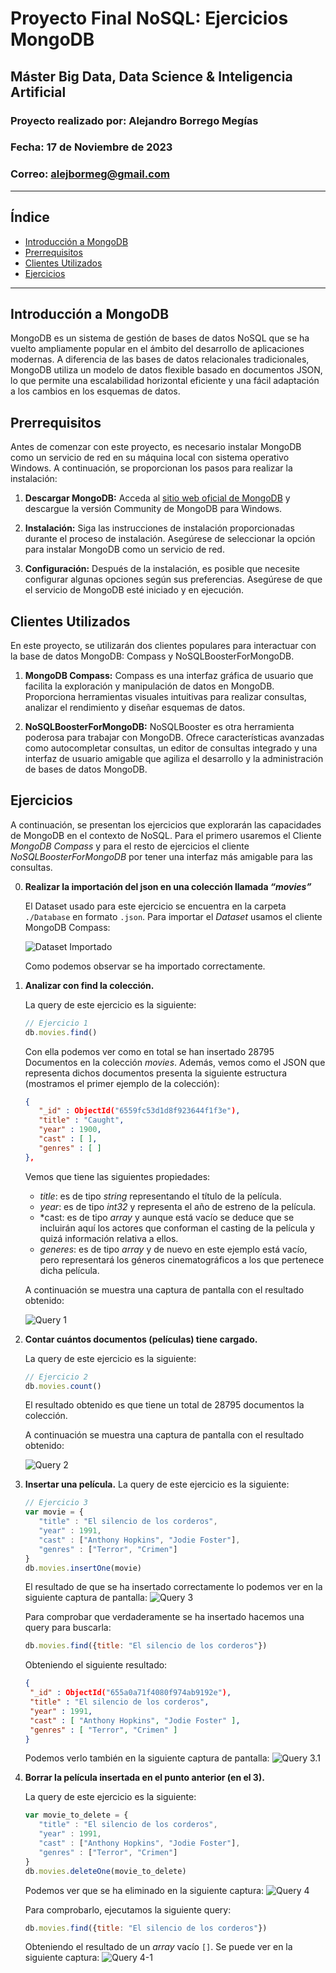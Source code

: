 # Proyecto Final NoSQL: Ejercicios MongoDB

## Máster Big Data, Data Science & Inteligencia Artificial

### Proyecto realizado por: Alejandro Borrego Megías
### Fecha: 17 de Noviembre de 2023
### Correo: alejbormeg@gmail.com

---

## Índice
- [Introducción a MongoDB](#introducción-a-mongodb)
- [Prerrequisitos](#prerrequisitos)
- [Clientes Utilizados](#clientes-utilizados)
- [Ejercicios](#ejercicios)

---

## Introducción a MongoDB

MongoDB es un sistema de gestión de bases de datos NoSQL que se ha vuelto ampliamente popular en el ámbito del desarrollo de aplicaciones modernas. A diferencia de las bases de datos relacionales tradicionales, MongoDB utiliza un modelo de datos flexible basado en documentos JSON, lo que permite una escalabilidad horizontal eficiente y una fácil adaptación a los cambios en los esquemas de datos.

## Prerrequisitos

Antes de comenzar con este proyecto, es necesario instalar MongoDB como un servicio de red en su máquina local con sistema operativo Windows. A continuación, se proporcionan los pasos para realizar la instalación:

1. **Descargar MongoDB:**
   Acceda al [sitio web oficial de MongoDB](https://www.mongodb.com/try/download/community) y descargue la versión Community de MongoDB para Windows.

2. **Instalación:**
   Siga las instrucciones de instalación proporcionadas durante el proceso de instalación. Asegúrese de seleccionar la opción para instalar MongoDB como un servicio de red.

3. **Configuración:**
   Después de la instalación, es posible que necesite configurar algunas opciones según sus preferencias. Asegúrese de que el servicio de MongoDB esté iniciado y en ejecución.

## Clientes Utilizados

En este proyecto, se utilizarán dos clientes populares para interactuar con la base de datos MongoDB: Compass y NoSQLBoosterForMongoDB.

1. **MongoDB Compass:**
   Compass es una interfaz gráfica de usuario que facilita la exploración y manipulación de datos en MongoDB. Proporciona herramientas visuales intuitivas para realizar consultas, analizar el rendimiento y diseñar esquemas de datos.

2. **NoSQLBoosterForMongoDB:**
   NoSQLBooster es otra herramienta poderosa para trabajar con MongoDB. Ofrece características avanzadas como autocompletar consultas, un editor de consultas integrado y una interfaz de usuario amigable que agiliza el desarrollo y la administración de bases de datos MongoDB.

## Ejercicios

A continuación, se presentan los ejercicios que explorarán las capacidades de MongoDB en el contexto de NoSQL. Para el primero usaremos el Cliente *MongoDB Compass* y para el resto de ejercicios el cliente *NoSQLBoosterForMongoDB* por tener una interfaz más amigable para las consultas.

0. **Realizar la importación del json en una colección llamada *“movies”***

   El Dataset usado para este ejercicio se encuentra en la carpeta `./Database` en formato `.json`. Para importar el *Dataset* usamos el cliente MongoDB Compass: 

   ![Dataset Importado](./images/exercise0.png)

   Como podemos observar se ha importado correctamente.

1. **Analizar con find la colección.**

   La query de este ejercicio es la siguiente:

   ```Javascript
   // Ejercicio 1
   db.movies.find()
   ```

   Con ella podemos ver como en total se han insertado 28795 Documentos en la colección *movies*. Además, vemos como el JSON que representa dichos documentos presenta la siguiente estructura (mostramos el primer ejemplo de la colección): 

   ```JSON
   {
      "_id" : ObjectId("6559fc53d1d8f923644f1f3e"),
      "title" : "Caught",
      "year" : 1900,
      "cast" : [ ],
      "genres" : [ ]
   },
   ```

   Vemos que tiene las siguientes propiedades:
   - *title*: es de tipo *string* representando el título de la película.
   - *year*: es de tipo *int32* y representa el año de estreno de la película.
   - *cast: es de tipo *array* y aunque está vacío se deduce que se incluirán aquí los actores que conforman el casting de la película y quizá información relativa a ellos.
   - *generes*: es de tipo *array* y de nuevo en este ejemplo está vacío, pero representará los géneros cinematográficos a los que pertenece dicha película.

   A continuación se muestra una captura de pantalla con el resultado obtenido: 

   ![Query 1](./images/exercise1.png)

2. **Contar cuántos documentos (películas) tiene cargado.**

   La query de este ejercicio es la siguiente:

   ```Javascript
   // Ejercicio 2
   db.movies.count()
   ```

   El resultado obtenido es que tiene un total de 28795 documentos la colección.

   A continuación se muestra una captura de pantalla con el resultado obtenido: 
   
   ![Query 2](./images/exercise2.png)

3. **Insertar una película.**
   La query de este ejercicio es la siguiente: 
   
   ```Javascript
   // Ejercicio 3
   var movie = {
      "title" : "El silencio de los corderos",
      "year" : 1991,
      "cast" : ["Anthony Hopkins", "Jodie Foster"],
      "genres" : ["Terror", "Crimen"]
   }
   db.movies.insertOne(movie)
   ```
   El resultado de que se ha insertado correctamente lo podemos ver en la siguiente captura de pantalla:
   ![Query 3](./images/exercise3.png)

   Para comprobar que verdaderamente se ha insertado hacemos una query para buscarla: 
    ```Javascript
   db.movies.find({title: "El silencio de los corderos"})
   ```

   Obteniendo el siguiente resultado:

   ```JSON
   {
	"_id" : ObjectId("655a0a71f4080f974ab9192e"),
	"title" : "El silencio de los corderos",
	"year" : 1991,
	"cast" : [ "Anthony Hopkins", "Jodie Foster" ],
	"genres" : [ "Terror", "Crimen" ]
   }
   ```

   Podemos verlo también en la siguiente captura de pantalla:
   ![Query 3.1](./images/exercise3-1.png)

4. **Borrar la película insertada en el punto anterior (en el 3).**
   
   La query de este ejercicio es la siguiente:
   ```Javascript
   var movie_to_delete = {
      "title" : "El silencio de los corderos",
      "year" : 1991,
      "cast" : ["Anthony Hopkins", "Jodie Foster"],
      "genres" : ["Terror", "Crimen"]
   }
   db.movies.deleteOne(movie_to_delete)
   ```

   Podemos ver que se ha eliminado en la siguiente captura: 
   ![Query 4](./images/exercise4.png)

   Para comprobarlo, ejecutamos la siguiente query: 
    ```Javascript
   db.movies.find({title: "El silencio de los corderos"})
   ```

   Obteniendo el resultado de un *array* vacío `[]`. Se puede ver en la siguiente captura: 
   ![Query 4-1](./images/exercise4-1.png)
